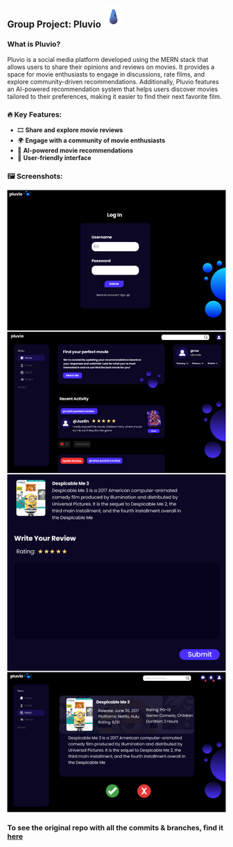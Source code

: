 
## Group Project: Pluvio <img src="pluvio-app\src\mainPages\WelcomePage\pluvioLogo.png" height=50>


###  What is Pluvio?

Pluvio is a social media platform developed using the MERN stack that allows users to share their opinions and reviews on movies. It provides a space for movie enthusiasts to engage in discussions, rate films, and explore community-driven recommendations. Additionally, Pluvio features an AI-powered recommendation system that helps users discover movies tailored to their preferences, making it easier to find their next favorite film.

### 🔥 Key Features:

- 🎞️ **Share and explore movie reviews**
- 🌍 **Engage with a community of movie enthusiasts**
- 🤖 **AI-powered movie recommendations**
- 🎨 **User-friendly interface**

### 🖼️ Screenshots:
<img src="\screenshot\login.png">
<img src="\screenshot\feed.png">
<img src="\screenshot\post.png">
<img src="\screenshot\ai.png">


### To see the original repo with all the commits & branches, find it [here](https://github.com/JKToo/pluvio-)
